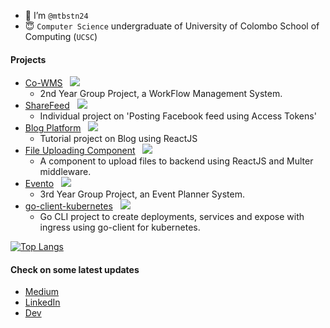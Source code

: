- 👋 I’m `@mtbstn24` 
- 😇 `Computer Science` undergraduate of University of Colombo School of Computing (`UCSC`)

#### Projects
- [Co-WMS](https://github.com/CS41-UCSC/FINAL.git) &nbsp; ![](https://progress-bar.dev/100/)
  - 2nd Year Group Project, a WorkFlow Management System.
- [ShareFeed](https://github.com/mtbstn24/share-feed) &nbsp; ![](https://progress-bar.dev/100/)
   - Individual project on 'Posting Facebook feed using Access Tokens'
- [Blog Platform](https://github.com/mtbstn24/blog-platform)  &nbsp; ![](https://progress-bar.dev/75/)
  - Tutorial project on Blog using ReactJS
- [File Uploading Component](https://github.com/mtbstn24/image-upload-multer)  &nbsp; ![](https://progress-bar.dev/90/)
  - A component to upload files to backend using ReactJS and Multer middleware.
- [Evento](https://github.com/G19-UCSC/evento) &nbsp; ![](https://progress-bar.dev/85/)
  - 3rd Year Group Project, an Event Planner System.
- [go-client-kubernetes](https://github.com/mtbstn24/go-client-kubernetes) &nbsp; ![](https://progress-bar.dev/95/)
  - Go CLI project to create deployments, services and expose with ingress using go-client for kubernetes.

[![Top Langs](https://github-readme-stats.vercel.app/api/top-langs/?username=mtbstn24&langs_count=10&layout=compact)](https://github.com/mtbstn24/)

#### Check on some latest updates
- [Medium](https://medium.com/@marita.thushari)
- [LinkedIn](https://www.linkedin.com/in/marita-thushari-88ab331a4/)
- [Dev](https://dev.to/mtbstn24)
